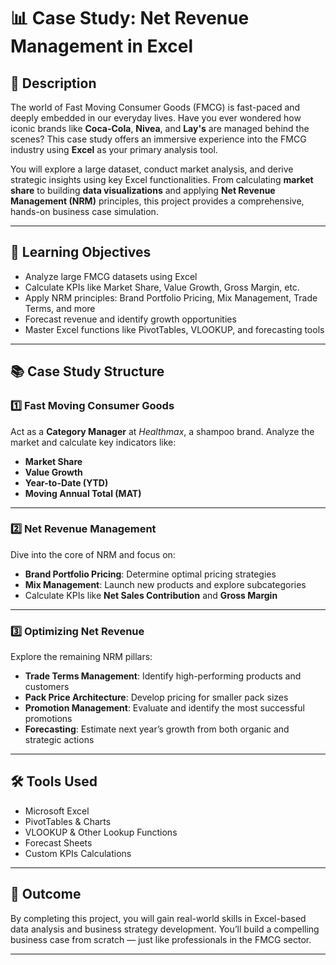# 📊 Case Study: Net Revenue Management in Excel

## 📝 Description

The world of Fast Moving Consumer Goods (FMCG) is fast-paced and deeply embedded in our everyday lives. Have you ever wondered how iconic brands like **Coca-Cola**, **Nivea**, and **Lay's** are managed behind the scenes? This case study offers an immersive experience into the FMCG industry using **Excel** as your primary analysis tool.

You will explore a large dataset, conduct market analysis, and derive strategic insights using key Excel functionalities. From calculating **market share** to building **data visualizations** and applying **Net Revenue Management (NRM)** principles, this project provides a comprehensive, hands-on business case simulation.

---

## 🎯 Learning Objectives

* Analyze large FMCG datasets using Excel
* Calculate KPIs like Market Share, Value Growth, Gross Margin, etc.
* Apply NRM principles: Brand Portfolio Pricing, Mix Management, Trade Terms, and more
* Forecast revenue and identify growth opportunities
* Master Excel functions like PivotTables, VLOOKUP, and forecasting tools

---

## 📚 Case Study Structure

### 1️⃣ Fast Moving Consumer Goods

Act as a **Category Manager** at *Healthmax*, a shampoo brand. Analyze the market and calculate key indicators like:

* **Market Share**
* **Value Growth**
* **Year-to-Date (YTD)**
* **Moving Annual Total (MAT)**

---

### 2️⃣ Net Revenue Management

Dive into the core of NRM and focus on:

* **Brand Portfolio Pricing**: Determine optimal pricing strategies
* **Mix Management**: Launch new products and explore subcategories
* Calculate KPIs like **Net Sales Contribution** and **Gross Margin**

---

### 3️⃣ Optimizing Net Revenue

Explore the remaining NRM pillars:

* **Trade Terms Management**: Identify high-performing products and customers
* **Pack Price Architecture**: Develop pricing for smaller pack sizes
* **Promotion Management**: Evaluate and identify the most successful promotions
* **Forecasting**: Estimate next year’s growth from both organic and strategic actions

---

## 🛠 Tools Used

* Microsoft Excel
* PivotTables & Charts
* VLOOKUP & Other Lookup Functions
* Forecast Sheets
* Custom KPIs Calculations

---

## 🚀 Outcome

By completing this project, you will gain real-world skills in Excel-based data analysis and business strategy development. You’ll build a compelling business case from scratch — just like professionals in the FMCG sector.

---

